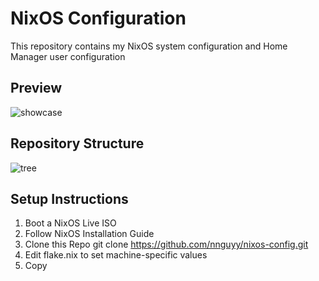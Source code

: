 # NixOS Configuration
This repository contains my NixOS system configuration and Home Manager user configuration

## Preview
![showcase](https://github.com/user-attachments/assets/7bbbd8a3-ffa8-4c40-b2d5-472c851dfaf4)

## Repository Structure          
![tree](https://github.com/user-attachments/assets/9f8c8a52-ada5-44ef-bd72-3eba3772ece7)

## Setup Instructions
1. Boot a NixOS Live ISO
2. Follow NixOS Installation Guide
3. Clone this Repo
    git clone https://github.com/nnguyy/nixos-config.git
4. Edit flake.nix to set machine-specific values
5. Copy 

